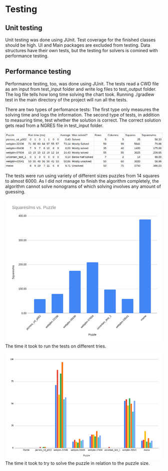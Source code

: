 # Testing

## Unit testing

Unit testing was done using JUnit. Test coverage for the finished classes should be high. UI and Main packages are excluded from testing. Data structures have their own tests, but the testing for solvers is comined with performance testing.

## Performance testing

Performance testing, too, was done using JUnit. The tests read a CWD file as am input from test_input folder and write log files to test_output folder. The log file tells how long time solving the chart took. Running ./gradlew test in the main directory of the project will run all the tests.

There are two types of perfomance tests: The first type only measures the solving time and logs the information. The second type of tests, in addition to measuring time, test whether the solution is correct. The correct solution gets read from a NGRES file in test_input folder.

![alt text](https://github.com/JustAGoldeneye/tiralabra-nonogram/blob/master/Documentation/TestResults.png)

The tests were run using variety of different sizes puzzles from 14 squares to almost 6000. As I did not manage to finish the algorithm completely, the algorithm cannot solve nonograms of which solving involves any amount of guessing.

![alt text](https://github.com/JustAGoldeneye/tiralabra-nonogram/blob/master/Documentation/TestResultsC2.png)
The time it took to run the tests on different tries.

![alt text](https://github.com/JustAGoldeneye/tiralabra-nonogram/blob/master/Documentation/TestResultsC1.png)
The time it took to try to solve the puzzle in relation to the puzzle size.